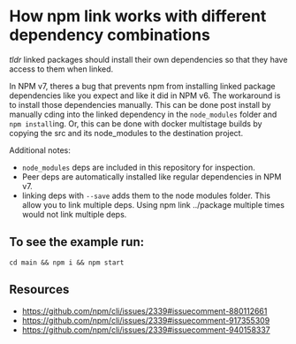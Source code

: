 # How npm link works with different dependency combinations
*tldr* linked packages should install their own dependencies so that they have access to them when linked. 

In NPM v7, theres a bug that prevents npm from installing linked package dependencies like you expect and like it did in NPM v6. The workaround is to install those dependencies manually. This can be done post install by manually cding into the linked dependency in the `node_modules` folder and `npm install`ing. Or, this can be done with docker multistage builds by copying the src and its node_modules to the destination project. 

Additional notes: 
- `node_modules` deps are included in this repository for inspection. 
- Peer deps are automatically installed like regular dependencies in NPM v7.
- linking deps with `--save` adds them to the node modules folder. This allow you to link multiple deps. Using npm link ../package multiple times would not link multiple deps.

## To see the example run:

```
cd main && npm i && npm start
```

## Resources 
- https://github.com/npm/cli/issues/2339#issuecomment-880112661
- https://github.com/npm/cli/issues/2339#issuecomment-917355309
- https://github.com/npm/cli/issues/2339#issuecomment-940158337